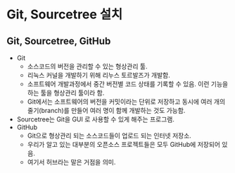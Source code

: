 # Git, Sourcetree 설치
## Git, Sourcetree, GitHub
- Git
	- 소스코드의 버전을 관리할 수 있는 형상관리 툴.
	- 리눅스 커널을 개발하기 위해 리누스 토르발즈가 개발함.
	- 소프트웨어 개발과정에서 중간 버전별 코드 상태를 기록할 수 있음. 이런 기능을 하는 툴을 형상관리 툴이라 함.
	- Git에서는 소프트웨어의 버전을 커밋이라는 단위로 저장하고 동시에 여러 개의 줄기(branch)를 만들어 여러 명이 함께 개발하는 것도 가능함.
- Sourcetree는 Git을 GUI 로 사용할 수 있게 해주는 프로그램.
- GitHub
	- Git으로 형상관리 되는 소스코드들이 업로드 되는 인터넷 저장소.
	- 우리가 알고 있는 대부분의 오픈소스 프로젝트들은 모두 GitHub에 저장되어 있음.
	- 여기서 허브라는 말은 거점을 의미. 


